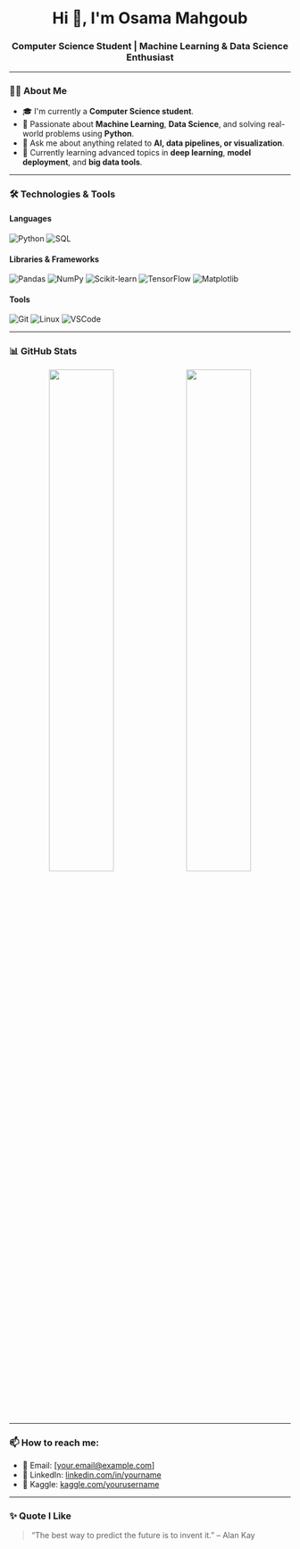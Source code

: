 <h1 align="center">Hi 👋, I'm Osama Mahgoub</h1>
<h3 align="center">Computer Science Student | Machine Learning & Data Science Enthusiast</h3>

---

### 👨‍💻 About Me
- 🎓 I'm currently a **Computer Science student**.
- 🧠 Passionate about **Machine Learning**, **Data Science**, and solving real-world problems using **Python**.
- 💬 Ask me about anything related to **AI, data pipelines, or visualization**.
- 🌱 Currently learning advanced topics in **deep learning**, **model deployment**, and **big data tools**.

---

### 🛠️ Technologies & Tools

#### Languages
![Python](https://img.shields.io/badge/-Python-3776AB?style=flat&logo=python&logoColor=white)
![SQL](https://img.shields.io/badge/-SQL-4479A1?style=flat&logo=postgresql&logoColor=white)


#### Libraries & Frameworks
![Pandas](https://img.shields.io/badge/-Pandas-150458?style=flat&logo=pandas)
![NumPy](https://img.shields.io/badge/-NumPy-013243?style=flat&logo=numpy)
![Scikit-learn](https://img.shields.io/badge/-Scikit--learn-F7931E?style=flat&logo=scikit-learn)
![TensorFlow](https://img.shields.io/badge/-TensorFlow-FF6F00?style=flat&logo=tensorflow)
![Matplotlib](https://img.shields.io/badge/-Matplotlib-11557C?style=flat)

#### Tools
![Git](https://img.shields.io/badge/-Git-F05032?style=flat&logo=git&logoColor=white)
![Linux](https://img.shields.io/badge/-Linux-FCC624?style=flat&logo=linux&logoColor=black)
![VSCode](https://img.shields.io/badge/-VSCode-007ACC?style=flat&logo=visual-studio-code)

---

### 📊 GitHub Stats
<div align="center">
  <img src="https://github-readme-stats.vercel.app/api?username=YOUR_GITHUB_USERNAME&show_icons=true&theme=radical" width="48%" />
  <img src="https://github-readme-stats.vercel.app/api/top-langs/?username=YOUR_GITHUB_USERNAME&layout=compact&theme=radical" width="48%" />
</div>

---

### 📫 How to reach me:
- 📧 Email: [your.email@example.com]
- 💼 LinkedIn: [linkedin.com/in/yourname](#)
- 🧠 Kaggle: [kaggle.com/yourusername](#)

---

### ✨ Quote I Like
> “The best way to predict the future is to invent it.” – Alan Kay

